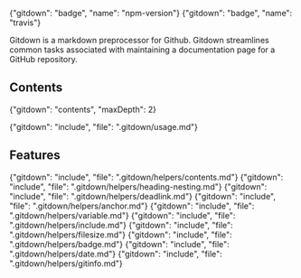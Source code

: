 {"gitdown": "badge", "name": "npm-version"}
{"gitdown": "badge", "name": "travis"}

Gitdown is a markdown preprocessor for Github. Gitdown streamlines common tasks associated with maintaining a documentation page for a GitHub repository.

## Contents

{"gitdown": "contents", "maxDepth": 2}

{"gitdown": "include", "file": ".gitdown/usage.md"}

## Features

{"gitdown": "include", "file": ".gitdown/helpers/contents.md"}
{"gitdown": "include", "file": ".gitdown/helpers/heading-nesting.md"}
{"gitdown": "include", "file": ".gitdown/helpers/deadlink.md"}
{"gitdown": "include", "file": ".gitdown/helpers/anchor.md"}
{"gitdown": "include", "file": ".gitdown/helpers/variable.md"}
{"gitdown": "include", "file": ".gitdown/helpers/include.md"}
{"gitdown": "include", "file": ".gitdown/helpers/filesize.md"}
{"gitdown": "include", "file": ".gitdown/helpers/badge.md"}
{"gitdown": "include", "file": ".gitdown/helpers/date.md"}
{"gitdown": "include", "file": ".gitdown/helpers/gitinfo.md"}